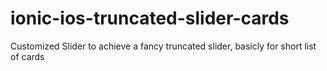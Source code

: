 # ionic-ios-truncated-slider-cards
Customized Slider to achieve a fancy truncated slider, basicly for short list of cards
